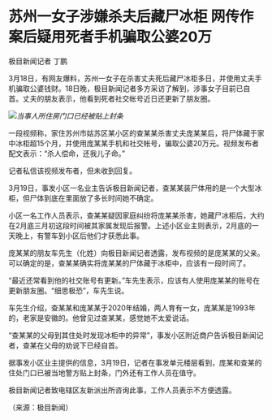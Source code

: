 # 苏州一女子涉嫌杀夫后藏尸冰柜 网传作案后疑用死者手机骗取公婆20万

极目新闻记者 丁鹏

3月18日，有网友爆料，苏州一女子在杀害丈夫死后藏尸冰柜多日，并使用丈夫手机骗取公婆钱财。18日晚，极目新闻记者多方采访了解到，涉事女子目前已自首。丈夫的朋友表示，他看到死者社交帐号近日还更新了朋友圈。

![](https://inews.gtimg.com/om_bt/OLaBmzbV7X8l2vQlNtOZSkQfbGbHRA_k7EKrsnxI0fAGQAA/1000)_当事人所住房门口已经被贴上封条_

一段视频称，家住苏州市姑苏区某小区的查某某杀害丈夫庞某某后，将尸体藏于家中冰柜超15个月，并使用庞某某手机和社交帐号，骗取公婆20万元。视频发布者配文表示：“杀人偿命，还我儿子命。”

记者私信该视频发布者，但未收到回复。

3月19日，事发小区一名业主告诉极目新闻记者，查某某装尸体用的是一个大型冰柜，但尸体到底在里面放了多长时间她不确定。

小区一名工作人员表示，查某某疑因家庭纠纷将庞某某杀害，她藏尸冰柜后，大约在2月底三月初这段时间被其家属发现后报警。上述小区业主则表示，2月底的一天晚上，有警车到小区后他们才获悉此事。

庞某某的朋友车先生（化姓）向极目新闻记者透露，发布视频的是庞某某的父亲。可以确定的是，查某某确实将庞某某的尸体藏于冰柜中，应该有一段时间了。

“最近还常看到他的社交账号有更新。”车先生表示，应该有人使用庞某某的账号在更新朋友圈。“细思极恐”，车先生说。

车先生介绍，查某某和庞某某于2020年结婚，两人育有一女，庞某某是1993年的，老家是安徽的。他曾见过查某某，感觉她不太爱说话。

“查某某的父母到其住处时发现冰柜中的异常”，事发小区附近商户告诉极目新闻记者，查某在父母的劝说下已经自首。

据事发小区业主提供的信息，3月19日，记者在事发单元楼层看到，庞某和查某的住处门口已被当地警方贴上封条，门外还有工作人员在值守。

极目新闻记者致电辖区友新派出所咨询此事，工作人员表示不方便透露。

（来源：极目新闻）

